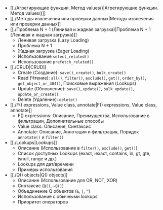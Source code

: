 - [[./Агрегирующие функции. Метод values()|Агрегирующие функции. Метод values()]]
- [[./Методы извлечения или проверки данных|Методы извлечения или проверки данных]]
- [[./Проблема N + 1 (Ленивая и жадная загрузка)|Проблема N + 1 (Ленивая и жадная загрузка)]]
    - Ленивая загрузка (Lazy Loading)
    - Проблема N + 1
    - Жадная загрузка (Eager Loading)
    - Использование `select_related()`
    - Использование `prefetch_related()`
- [[./CRUD|CRUD]]
    - Create (Создание): `save()`, `create()`, `bulk_create()`
    - Read (Чтение): `all()`, `filter()`, `exclude()`, `get()`, `order_by()`, `get_object_or_404()`, Поисковые выражения (Lookups)
    - Update (Обновление): `save()`, `update()`, `bulk_update()`, `update_or_create()`
    - Delete (Удаление): `delete()`
- [[./F() expressions, Value class, annotate|F() expressions, Value class, annotate]]
    - F() expressions: Описание, Преимущества, Использование в фильтрации, Дополнительные способы
    - Value class: Описание, Синтаксис
    - Annotate: Описание, Аннотации и фильтрация, Порядок `annotate()` и `filter()`
- [[./Lookups|Lookups]]
    - Описание (Использование в `filter()`, `exclude()`, `get()`)
    - Список доступных Lookups (exact, iexact, contains, in, gt, gte, isnull, range и др.)
    - Lookups для дат/времени
    - Примеры использования
- [[./Q() objects|Q() objects]]
    - Описание (Использование для OR, NOT, XOR)
    - Синтаксис (`Q()`, `~Q()`)
    - Объединение Q объектов (`&`, `|`, `^`)
    - Использование с обычными lookups
    - Приоритет операторов

